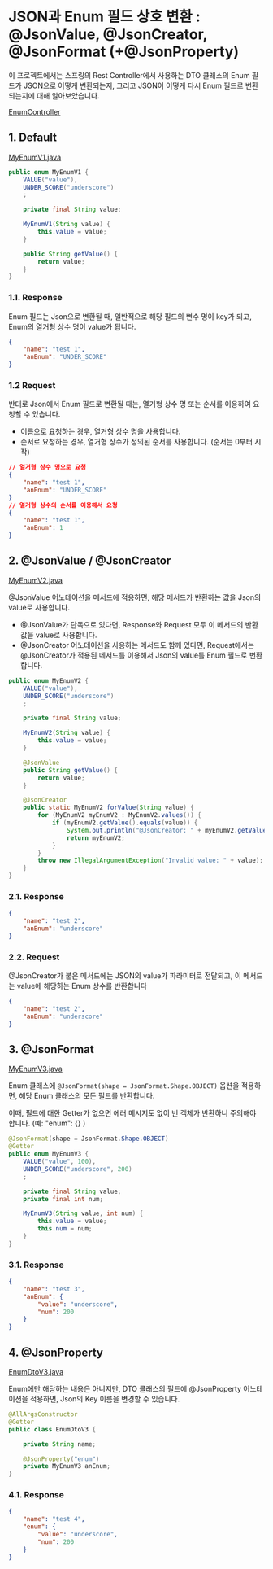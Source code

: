 # JSON과 Enum 필드 상호 변환 : @JsonValue, @JsonCreator, @JsonFormat (+@JsonProperty)

이 프로젝트에서는 스프링의 Rest Controller에서 사용하는 DTO 클래스의 Enum 필드가 JSON으로 어떻게 변환되는지, 그리고 JSON이 어떻게 다시 Enum 필드로 변환되는지에 대해 알아보았습니다.

[EnumController](https://github.com/ch-yang1273/Playground/blob/master/enumjson/src/main/java/study/enumjson/EnumController.java)

## 1. Default

[MyEnumV1.java](https://github.com/ch-yang1273/Playground/blob/master/enumjson/src/main/java/study/enumjson/MyEnumV1.java)

```java
public enum MyEnumV1 {
    VALUE("value"),
    UNDER_SCORE("underscore")
    ;

    private final String value;

    MyEnumV1(String value) {
        this.value = value;
    }

    public String getValue() {
        return value;
    }
}
```

### 1.1. Response

Enum 필드는 Json으로 변환될 때, 일반적으로 해당 필드의 변수 명이 key가 되고, Enum의 열거형 상수 명이 value가 됩니다.

```json
{
    "name": "test 1",
    "anEnum": "UNDER_SCORE"
}
```

### 1.2 Request

반대로 Json에서 Enum 필드로 변환될 때는, 열거형 상수 명 또는 순서를 이용하여 요청할 수 있습니다. 

- 이름으로 요청하는 경우, 열거형 상수 명을 사용합니다.
- 순서로 요청하는 경우, 열거형 상수가 정의된 순서를 사용합니다. (순서는 0부터 시작)

```json
// 열거형 상수 명으로 요청
{
    "name": "test 1",
    "anEnum": "UNDER_SCORE"
}
// 열거형 상수의 순서를 이용해서 요청
{
    "name": "test 1",
    "anEnum": 1
}
```

## 2. @JsonValue / @JsonCreator

[MyEnumV2.java](https://github.com/ch-yang1273/Playground/blob/master/enumjson/src/main/java/study/enumjson/MyEnumV2.java)

@JsonValue 어노테이션을 메서드에 적용하면, 해당 메서드가 반환하는 값을 Json의 value로 사용합니다.

- @JsonValue가 단독으로 있다면, Response와 Request 모두 이 메서드의 반환값을 value로 사용합니다.
- @JsonCreator 어노테이션을 사용하는 메서드도 함께 있다면, Request에서는 @JsonCreator가 적용된 메서드를 이용해서 Json의 value를 Enum 필드로 변환합니다.

```java
public enum MyEnumV2 {
    VALUE("value"),
    UNDER_SCORE("underscore")
    ;

    private final String value;

    MyEnumV2(String value) {
        this.value = value;
    }

    @JsonValue
    public String getValue() {
        return value;
    }

    @JsonCreator
    public static MyEnumV2 forValue(String value) {
        for (MyEnumV2 myEnumV2 : MyEnumV2.values()) {
            if (myEnumV2.getValue().equals(value)) {
                System.out.println("@JsonCreator: " + myEnumV2.getValue());
                return myEnumV2;
            }
        }
        throw new IllegalArgumentException("Invalid value: " + value);
    }
}
```

### 2.1. Response

```json
{
    "name": "test 2",
    "anEnum": "underscore"
}
```

### 2.2. Request

@JsonCreator가 붙은 메서드에는 JSON의 value가 파라미터로 전달되고, 이 메서드는 value에 해당하는 Enum 상수를 반환합니다

```json
{
    "name": "test 2",
    "anEnum": "underscore"
}
```

## 3. @JsonFormat

[MyEnumV3.java](https://github.com/ch-yang1273/Playground/blob/master/enumjson/src/main/java/study/enumjson/MyEnumV3.java)

Enum 클래스에 ```@JsonFormat(shape = JsonFormat.Shape.OBJECT)``` 옵션을 적용하면, 해당 Enum 클래스의 모든 필드를 반환합니다.

이때, 필드에 대한 Getter가 없으면 에러 메시지도 없이 빈 객체가 반환하니 주의해야 합니다. (예: "enum": {} )

```java
@JsonFormat(shape = JsonFormat.Shape.OBJECT)
@Getter
public enum MyEnumV3 {
    VALUE("value", 100),
    UNDER_SCORE("underscore", 200)
    ;

    private final String value;
    private final int num;

    MyEnumV3(String value, int num) {
        this.value = value;
        this.num = num;
    }
}
```

### 3.1. Response

```json
{
    "name": "test 3",
    "anEnum": {
        "value": "underscore",
        "num": 200
    }
}
```

## 4. @JsonProperty

[EnumDtoV3.java](https://github.com/ch-yang1273/Playground/blob/master/enumjson/src/main/java/study/enumjson/EnumDtoV3.java)

Enum에만 해당하는 내용은 아니지만, DTO 클래스의 필드에 @JsonProperty 어노테이션을 적용하면, Json의 Key 이름을 변경할 수 있습니다.

```java
@AllArgsConstructor
@Getter
public class EnumDtoV3 {

    private String name;

    @JsonProperty("enum")
    private MyEnumV3 anEnum;
}
```

### 4.1. Response

```json
{
    "name": "test 4",
    "enum": {
        "value": "underscore",
        "num": 200
    }
}
```